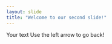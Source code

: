```yaml
---
layout: slide
title: "Welcome to our second slide!"
---
```






Your text
Use the left arrow to go back!

